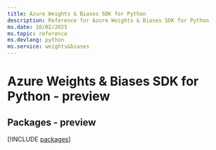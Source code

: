 ```yaml
---
title: Azure Weights & Biases SDK for Python
description: Reference for Azure Weights & Biases SDK for Python
ms.date: 10/02/2025
ms.topic: reference
ms.devlang: python
ms.service: weights&biases
---
```

# Azure Weights & Biases SDK for Python - preview
## Packages - preview
[!INCLUDE [packages](weights-&-biases-index.md)]